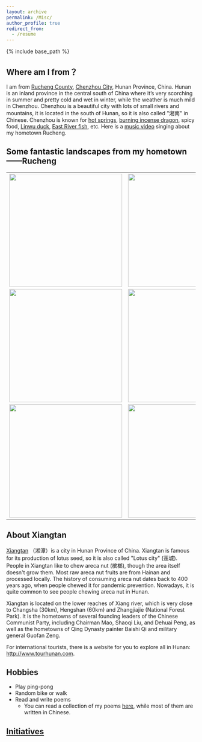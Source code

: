 ```yaml
---
layout: archive
permalink: /Misc/
author_profile: true
redirect_from: 
  - /resume
---
```


{% include base_path %}

Where am I from？
------
I am from [Rucheng County](https://baike.baidu.com/item/%E6%B1%9D%E5%9F%8E%E5%8E%BF/864410?fromtitle=%E6%B1%9D%E5%9F%8E&fromid=1086398&fr=aladdin  "汝城-百度百科"), [Chenzhou City](https://baike.baidu.com/item/%E9%83%B4%E5%B7%9E/997347?fr=aladdin "郴州-百度百科"), Hunan Province, China. Hunan is an inland province in the central south of China where it’s very scorching in summer and pretty cold and wet in winter, while the weather is much mild in Chenzhou. Chenzhou is a beautiful city with lots of small rivers and mountains, it is located in the south of Hunan, so it is also called "湘南" in Chinese. Chenzhou is known for [hot springs](https://baike.baidu.com/item/%E6%B1%9D%E5%9F%8E%E6%B8%A9%E6%B3%89/8640060?fr=aladdin "汝城温泉"), [burning incense dragon](https://baike.baidu.com/item/%E9%A6%99%E7%81%AB%E9%BE%99 "香火龙"), spicy food, [Linwu duck](https://baike.baidu.com/item/%E4%B8%B4%E6%AD%A6%E9%B8%AD/5000854?fr=aladdin "临武鸭"), [East River fish](https://baike.baidu.com/item/%E4%B8%9C%E6%B1%9F%E9%B1%BC/2186224?fr=aladdin "东江鱼"), etc. Here is a [music video](https://www.skypixel.com/videos/1ed76664-0f64-4860-8a68-47d9fb650ff1?utm_source=copied&utm_medium=PCWeb&utm_campaign=share&sp=0) singing about my hometown Rucheng.

Some fantastic landscapes from my hometown——Rucheng
------
<table width="100%" align="center" frame="void">
	<tr>
		<td><a href="http://guoshengkang.github.io/hometown/hometown1.png"  title=""><img src="http://guoshengkang.github.io/hometown/hometown1.png" width="300"/></a></td>
		<td><a href="http://guoshengkang.github.io/hometown/hometown2.png"  title=""><img src="http://guoshengkang.github.io/hometown/hometown2.png" width="300"/></a></td>
		<td><a href="http://guoshengkang.github.io/hometown/hometown3.png"  title=""><img src="http://guoshengkang.github.io/hometown/hometown3.png" width="300"/></a></td>
	</tr>		  
	<tr>
		<td><a href="http://guoshengkang.github.io/hometown/hometown4.png"  title=""><img src="http://guoshengkang.github.io/hometown/hometown4.png" width="300"/></a></td>
		<td><a href="http://guoshengkang.github.io/hometown/hometown5.png"  title=""><img src="http://guoshengkang.github.io/hometown/hometown5.png" width="300"/></a></td>
		<td><a href="http://guoshengkang.github.io/hometown/hometown6.png"  title=""><img src="http://guoshengkang.github.io/hometown/hometown6.png" width="300"/></a></td>
	</tr>
	<tr>
		<td><a href="http://guoshengkang.github.io/hometown/hometown7.png"  title=""><img src="http://guoshengkang.github.io/hometown/hometown7.png" width="300"/></a></td>
		<td><a href="http://guoshengkang.github.io/hometown/hometown8.png"  title=""><img src="http://guoshengkang.github.io/hometown/hometown8.png" width="300"/></a></td>
		<td><a href="http://guoshengkang.github.io/hometown/hometown9.png"  title=""><img src="http://guoshengkang.github.io/hometown/hometown9.png" width="300"/></a></td>
	</tr>	
</table>

About Xiangtan
------
[Xiangtan](https://en.wikipedia.org/wiki/Xiangtan) （湘潭）is a city in Hunan Province of China. Xiangtan is famous for its production of lotus seed, so it is also called "Lotus city" (莲城). People in Xiangtan like to chew areca nut (槟榔), though the area itself doesn't grow them. Most raw areca nut fruits are from Hainan and processed locally. The history of consuming areca nut dates back to 400 years ago, when people chewed it for pandemic prevention. Nowadays, it is quite common to see people chewing areca nut in Hunan.

Xiangtan is located on the lower reaches of Xiang river, which is very close to Changsha (30km), Hengshan (60km) and Zhangjiajie (National Forest Park). It is the hometowns of several founding leaders of the Chinese Communist Party, including Chairman Mao, Shaoqi Liu, and Dehuai Peng, as well as the hometowns of Qing Dynasty painter Baishi Qi and military general Guofan Zeng.

For international tourists, there is a website for you to explore all in Hunan: <http://www.tourhunan.com>.

Hobbies
------
* Play ping-pong
* Random bike or walk
* Read and write poems
  * You can read a collection of my poems <a href="http://guoshengkang.github.io/files/MyPoems.pdf" title="MyPoems">here</a>, while most of them are written in Chinese.

<!-- 以下效果一样的 -->
<!-- [here](http://guoshengkang.github.io/files/MyPoems.pdf "MyPoems") -->
<!-- <a href="http://guoshengkang.github.io/files/MyPoems.pdf" title="MyPoems">here</a> -->

[Initiatives](http://guoshengkang.github.io/Misc/initiatives)
------